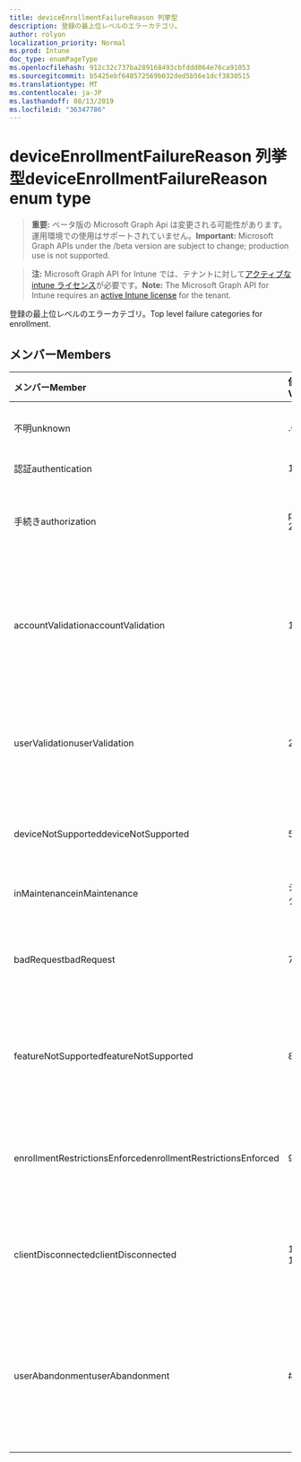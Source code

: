 ```yaml
---
title: deviceEnrollmentFailureReason 列挙型
description: 登録の最上位レベルのエラーカテゴリ。
author: rolyon
localization_priority: Normal
ms.prod: Intune
doc_type: enumPageType
ms.openlocfilehash: 912c32c737ba289168493cbfddd064e76ca91053
ms.sourcegitcommit: b5425ebf648572569b032ded5b56e1dcf3830515
ms.translationtype: MT
ms.contentlocale: ja-JP
ms.lasthandoff: 08/13/2019
ms.locfileid: "36347786"
---
```

# <a name="deviceenrollmentfailurereason-enum-type"></a><span data-ttu-id="6ea00-103">deviceEnrollmentFailureReason 列挙型</span><span class="sxs-lookup"><span data-stu-id="6ea00-103">deviceEnrollmentFailureReason enum type</span></span>

> <span data-ttu-id="6ea00-104">**重要:** ベータ版の Microsoft Graph Api は変更される可能性があります。運用環境での使用はサポートされていません。</span><span class="sxs-lookup"><span data-stu-id="6ea00-104">**Important:** Microsoft Graph APIs under the /beta version are subject to change; production use is not supported.</span></span>

> <span data-ttu-id="6ea00-105">**注:** Microsoft Graph API for Intune では、テナントに対して[アクティブな intune ライセンス](https://go.microsoft.com/fwlink/?linkid=839381)が必要です。</span><span class="sxs-lookup"><span data-stu-id="6ea00-105">**Note:** The Microsoft Graph API for Intune requires an [active Intune license](https://go.microsoft.com/fwlink/?linkid=839381) for the tenant.</span></span>

<span data-ttu-id="6ea00-106">登録の最上位レベルのエラーカテゴリ。</span><span class="sxs-lookup"><span data-stu-id="6ea00-106">Top level failure categories for enrollment.</span></span>

## <a name="members"></a><span data-ttu-id="6ea00-107">メンバー</span><span class="sxs-lookup"><span data-stu-id="6ea00-107">Members</span></span>
|<span data-ttu-id="6ea00-108">メンバー</span><span class="sxs-lookup"><span data-stu-id="6ea00-108">Member</span></span>|<span data-ttu-id="6ea00-109">値</span><span class="sxs-lookup"><span data-stu-id="6ea00-109">Value</span></span>|<span data-ttu-id="6ea00-110">説明</span><span class="sxs-lookup"><span data-stu-id="6ea00-110">Description</span></span>|
|:---|:---|:---|
|<span data-ttu-id="6ea00-111">不明</span><span class="sxs-lookup"><span data-stu-id="6ea00-111">unknown</span></span>|<span data-ttu-id="6ea00-112">.0</span><span class="sxs-lookup"><span data-stu-id="6ea00-112">0</span></span>|<span data-ttu-id="6ea00-113">既定値、エラーの理由は不明です。</span><span class="sxs-lookup"><span data-stu-id="6ea00-113">Default value, failure reason is unknown.</span></span>|
|<span data-ttu-id="6ea00-114">認証</span><span class="sxs-lookup"><span data-stu-id="6ea00-114">authentication</span></span>|<span data-ttu-id="6ea00-115">1-d</span><span class="sxs-lookup"><span data-stu-id="6ea00-115">1</span></span>|<span data-ttu-id="6ea00-116">認証に失敗した</span><span class="sxs-lookup"><span data-stu-id="6ea00-116">Authentication failed</span></span>|
|<span data-ttu-id="6ea00-117">手続き</span><span class="sxs-lookup"><span data-stu-id="6ea00-117">authorization</span></span>|<span data-ttu-id="6ea00-118">pbm-2</span><span class="sxs-lookup"><span data-stu-id="6ea00-118">2</span></span>|<span data-ttu-id="6ea00-119">呼び出しは認証されましたが、登録が承認されていません。</span><span class="sxs-lookup"><span data-stu-id="6ea00-119">Call was authenticated, but not authorized to enroll.</span></span>|
|<span data-ttu-id="6ea00-120">accountValidation</span><span class="sxs-lookup"><span data-stu-id="6ea00-120">accountValidation</span></span>|<span data-ttu-id="6ea00-121">1/3</span><span class="sxs-lookup"><span data-stu-id="6ea00-121">3</span></span>|<span data-ttu-id="6ea00-122">登録のためにアカウントを検証できませんでした。</span><span class="sxs-lookup"><span data-stu-id="6ea00-122">Failed to validate the account for enrollment.</span></span> <span data-ttu-id="6ea00-123">(アカウントがブロックされ、登録が有効になっていません)</span><span class="sxs-lookup"><span data-stu-id="6ea00-123">(Account blocked, enrollment not enabled)</span></span>|
|<span data-ttu-id="6ea00-124">userValidation</span><span class="sxs-lookup"><span data-stu-id="6ea00-124">userValidation</span></span>|<span data-ttu-id="6ea00-125">2/4</span><span class="sxs-lookup"><span data-stu-id="6ea00-125">4</span></span>|<span data-ttu-id="6ea00-126">ユーザーを検証できませんでした。</span><span class="sxs-lookup"><span data-stu-id="6ea00-126">User could not be validated.</span></span> <span data-ttu-id="6ea00-127">(ユーザーが存在しません。ライセンスがありません)</span><span class="sxs-lookup"><span data-stu-id="6ea00-127">(User does not exist, missing license)</span></span>|
|<span data-ttu-id="6ea00-128">deviceNotSupported</span><span class="sxs-lookup"><span data-stu-id="6ea00-128">deviceNotSupported</span></span>|<span data-ttu-id="6ea00-129">5</span><span class="sxs-lookup"><span data-stu-id="6ea00-129">5</span></span>|<span data-ttu-id="6ea00-130">デバイスは、モバイルデバイス管理ではサポートされていません。</span><span class="sxs-lookup"><span data-stu-id="6ea00-130">Device is not supported for mobile device management.</span></span>|
|<span data-ttu-id="6ea00-131">inMaintenance</span><span class="sxs-lookup"><span data-stu-id="6ea00-131">inMaintenance</span></span>|<span data-ttu-id="6ea00-132">シックス</span><span class="sxs-lookup"><span data-stu-id="6ea00-132">6</span></span>|<span data-ttu-id="6ea00-133">アカウントはメンテナンス中です。</span><span class="sxs-lookup"><span data-stu-id="6ea00-133">Account is in maintenance.</span></span>|
|<span data-ttu-id="6ea00-134">badRequest</span><span class="sxs-lookup"><span data-stu-id="6ea00-134">badRequest</span></span>|<span data-ttu-id="6ea00-135">7</span><span class="sxs-lookup"><span data-stu-id="6ea00-135">7</span></span>|<span data-ttu-id="6ea00-136">クライアントがサービスで認識/サポートされていない要求を送信しました。</span><span class="sxs-lookup"><span data-stu-id="6ea00-136">Client sent a request that is not understood/supported by the service.</span></span>|
|<span data-ttu-id="6ea00-137">featureNotSupported</span><span class="sxs-lookup"><span data-stu-id="6ea00-137">featureNotSupported</span></span>|<span data-ttu-id="6ea00-138">8 </span><span class="sxs-lookup"><span data-stu-id="6ea00-138">8</span></span>|<span data-ttu-id="6ea00-139">この登録で使用されている機能は、このアカウントではサポートされていません。</span><span class="sxs-lookup"><span data-stu-id="6ea00-139">Feature(s) used by this enrollment are not supported for this account.</span></span>|
|<span data-ttu-id="6ea00-140">enrollmentRestrictionsEnforced</span><span class="sxs-lookup"><span data-stu-id="6ea00-140">enrollmentRestrictionsEnforced</span></span>|<span data-ttu-id="6ea00-141">9 </span><span class="sxs-lookup"><span data-stu-id="6ea00-141">9</span></span>|<span data-ttu-id="6ea00-142">管理者によって構成された登録の制限は、この登録をブロックしました。</span><span class="sxs-lookup"><span data-stu-id="6ea00-142">Enrollment restrictions configured by admin blocked this enrollment.</span></span>|
|<span data-ttu-id="6ea00-143">clientDisconnected</span><span class="sxs-lookup"><span data-stu-id="6ea00-143">clientDisconnected</span></span>|<span data-ttu-id="6ea00-144">10 </span><span class="sxs-lookup"><span data-stu-id="6ea00-144">10</span></span>|<span data-ttu-id="6ea00-145">クライアントがタイムアウトしたか、登録が enduser によって中止されました。</span><span class="sxs-lookup"><span data-stu-id="6ea00-145">Client timed out or enrollment was aborted by enduser.</span></span>|
|<span data-ttu-id="6ea00-146">userAbandonment</span><span class="sxs-lookup"><span data-stu-id="6ea00-146">userAbandonment</span></span>|<span data-ttu-id="6ea00-147">#</span><span class="sxs-lookup"><span data-stu-id="6ea00-147">11</span></span>|<span data-ttu-id="6ea00-148">登録は enduser によって中止されました。</span><span class="sxs-lookup"><span data-stu-id="6ea00-148">Enrollment was abandoned by enduser.</span></span> <span data-ttu-id="6ea00-149">(Enduser が開始されましたが、適切なタイミングで完了できませんでした)</span><span class="sxs-lookup"><span data-stu-id="6ea00-149">(Enduser started onboarding but failed to complete it in timely manner)</span></span>|



